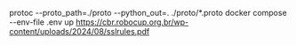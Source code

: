 protoc --proto_path=./proto --python_out=. ./proto/*.proto
docker compose --env-file .env up
https://cbr.robocup.org.br/wp-content/uploads/2024/08/sslrules.pdf